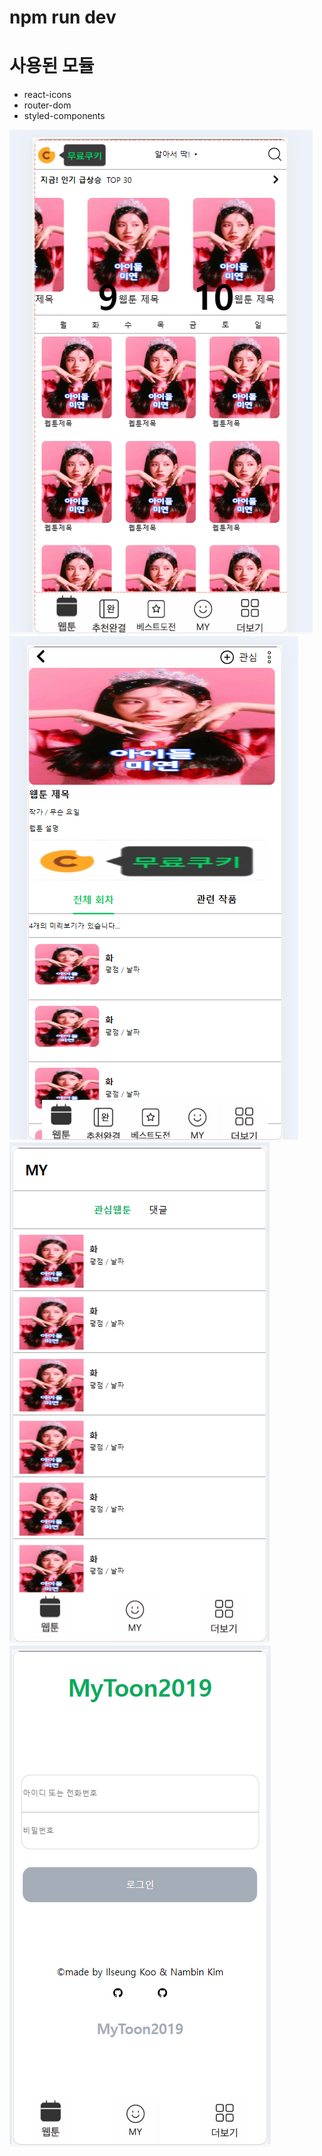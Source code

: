 # npm run dev

# 사용된 모듈

- react-icons
- router-dom
- styled-components

![메인 이미지](/img/메인.png)
![에피소드 이미지](/img/에피소드.png)
![My페이지](/img/My페이지.png)
![로그인 페이지](/img/로그인페이지.png)
